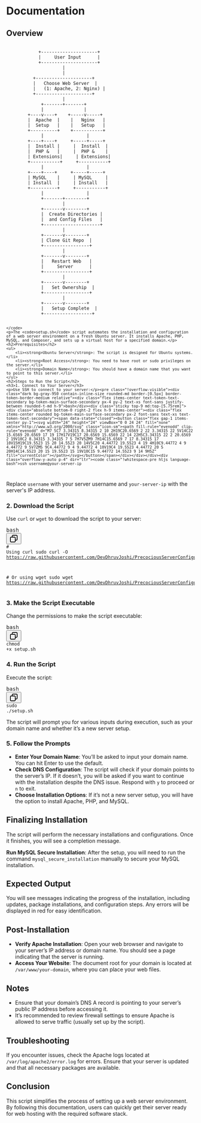 <div>
    <h1>Documentation</h1>
    <h2>Overview</h2>
    <code>
            +---------------------+
            |     User Input      |
            +---------------------+
                     |
                     |
          +---------------------+
          |   Choose Web Server  |
          |   (1: Apache, 2: Nginx) |
          +---------------------+
                     |
             +-------+-------+
             |               |
        +----v----+    +-----v-----+
        |  Apache  |    |   Nginx   |
        |  Setup   |    |   Setup   |
        +----------+    +-----------+
             |                |
        +----+----+     +-----+-----+
        |  Install |     |  Install  |
        |  PHP &   |     |  PHP &    |
        | Extensions|     | Extensions|
        +-----------+     +-----------+
             |                |
        +----+----+     +-----+-----+
        | MySQL    |     | MySQL     |
        | Install  |     | Install   |
        +----------+     +-----------+
             |                |
             +-------+--------+
                     |
             +-------v--------+
             |  Create Directories |
             |  and Config Files   |
             +---------------------+
                     |
             +-------v--------+
             | Clone Git Repo  |
             +-----------------+
                     |
             +-------v--------+
             |   Restart Web   |
             |     Server      |
             +-----------------+
                     |
             +-------v--------+
             |   Set Ownership  |
             +-----------------+
                     |
             +-------v--------+
             |   Setup Complete  |
             +------------------+

    </code>
    <p>The <code>setup.sh</code> script automates the installation and configuration of a web server environment on a fresh Ubuntu server. It installs Apache, PHP, MySQL, and Composer, and sets up a virtual host for a specified domain.</p>
    <h2>Prerequisites</h2>
    <ul>
        <li><strong>Ubuntu Server</strong>: The script is designed for Ubuntu systems.</li>
        <li><strong>Root Access</strong>: You need to have root or sudo privileges on the server.</li>
        <li><strong>Domain Name</strong>: You should have a domain name that you want to point to this server.</li>
    </ul>
    <h2>Steps to Run the Script</h2>
    <h3>1. Connect to Your Server</h3>
    <p>Use SSH to connect to your server:</p><pre class="!overflow-visible"><div class="dark bg-gray-950 contain-inline-size rounded-md border-[0.5px] border-token-border-medium relative"><div class="flex items-center text-token-text-secondary bg-token-main-surface-secondary px-4 py-2 text-xs font-sans justify-between rounded-t-md h-9">bash</div><div class="sticky top-9 md:top-[5.75rem]"><div class="absolute bottom-0 right-2 flex h-9 items-center"><div class="flex items-center rounded bg-token-main-surface-secondary px-2 font-sans text-xs text-token-text-secondary"><span data-state="closed"><button class="flex gap-1 items-center py-1"><svg width="24" height="24" viewBox="0 0 24 24" fill="none" xmlns="http://www.w3.org/2000/svg" class="icon-sm"><path fill-rule="evenodd" clip-rule="evenodd" d="M7 5C7 3.34315 8.34315 2 10 2H19C20.6569 2 22 3.34315 22 5V14C22 15.6569 20.6569 17 19 17H17V19C17 20.6569 15.6569 22 14 22H5C3.34315 22 2 20.6569 2 19V10C2 8.34315 3.34315 7 5 7H7V5ZM9 7H14C15.6569 7 17 8.34315 17 10V15H19C19.5523 15 20 14.5523 20 14V5C20 4.44772 19.5523 4 19 4H10C9.44772 4 9 4.44772 9 5V7ZM5 9C4.44772 9 4 9.44772 4 10V19C4 19.5523 4.44772 20 5 20H14C14.5523 20 15 19.5523 15 19V10C15 9.44772 14.5523 9 14 9H5Z" fill="currentColor"></path></svg></button></span></div></div></div><div class="overflow-y-auto p-4" dir="ltr"><code class="!whitespace-pre hljs language-bash">ssh username@your-server-ip
</code></div></div></pre>
    <p>Replace <code>username</code> with your server username and <code>your-server-ip</code> with the server's IP address.</p>
    <h3>2. Download the Script</h3>
    <p>Use <code>curl</code> or <code>wget</code> to download the script to your server:</p><pre class="!overflow-visible"><div class="dark bg-gray-950 contain-inline-size rounded-md border-[0.5px] border-token-border-medium relative"><div class="flex items-center text-token-text-secondary bg-token-main-surface-secondary px-4 py-2 text-xs font-sans justify-between rounded-t-md h-9">bash</div><div class="sticky top-9 md:top-[5.75rem]"><div class="absolute bottom-0 right-2 flex h-9 items-center"><div class="flex items-center rounded bg-token-main-surface-secondary px-2 font-sans text-xs text-token-text-secondary"><span data-state="closed"><button class="flex gap-1 items-center py-1"><svg width="24" height="24" viewBox="0 0 24 24" fill="none" xmlns="http://www.w3.org/2000/svg" class="icon-sm"><path fill-rule="evenodd" clip-rule="evenodd" d="M7 5C7 3.34315 8.34315 2 10 2H19C20.6569 2 22 3.34315 22 5V14C22 15.6569 20.6569 17 19 17H17V19C17 20.6569 15.6569 22 14 22H5C3.34315 22 2 20.6569 2 19V10C2 8.34315 3.34315 7 5 7H7V5ZM9 7H14C15.6569 7 17 8.34315 17 10V15H19C19.5523 15 20 14.5523 20 14V5C20 4.44772 19.5523 4 19 4H10C9.44772 4 9 4.44772 9 5V7ZM5 9C4.44772 9 4 9.44772 4 10V19C4 19.5523 4.44772 20 5 20H14C14.5523 20 15 19.5523 15 19V10C15 9.44772 14.5523 9 14 9H5Z" fill="currentColor"></path></svg></button></span></div></div></div><div class="overflow-y-auto p-4" dir="ltr"><code class="!whitespace-pre hljs language-bash"><span class="hljs-comment"># Using curl</span>
sudo curl -O https://raw.githubusercontent.com/DevDhruvJoshi/PrecociousServerConfiguration/main/setup.sh

<span class="hljs-comment"># Or using wget</span>
sudo wget https://raw.githubusercontent.com/DevDhruvJoshi/PrecociousServerConfiguration/main/setup.sh
</code></div></div></pre>
    <h3>3. Make the Script Executable</h3>
    <p>Change the permissions to make the script executable:</p><pre class="!overflow-visible"><div class="dark bg-gray-950 contain-inline-size rounded-md border-[0.5px] border-token-border-medium relative"><div class="flex items-center text-token-text-secondary bg-token-main-surface-secondary px-4 py-2 text-xs font-sans justify-between rounded-t-md h-9">bash</div><div class="sticky top-9 md:top-[5.75rem]"><div class="absolute bottom-0 right-2 flex h-9 items-center"><div class="flex items-center rounded bg-token-main-surface-secondary px-2 font-sans text-xs text-token-text-secondary"><span data-state="closed"><button class="flex gap-1 items-center py-1"><svg width="24" height="24" viewBox="0 0 24 24" fill="none" xmlns="http://www.w3.org/2000/svg" class="icon-sm"><path fill-rule="evenodd" clip-rule="evenodd" d="M7 5C7 3.34315 8.34315 2 10 2H19C20.6569 2 22 3.34315 22 5V14C22 15.6569 20.6569 17 19 17H17V19C17 20.6569 15.6569 22 14 22H5C3.34315 22 2 20.6569 2 19V10C2 8.34315 3.34315 7 5 7H7V5ZM9 7H14C15.6569 7 17 8.34315 17 10V15H19C19.5523 15 20 14.5523 20 14V5C20 4.44772 19.5523 4 19 4H10C9.44772 4 9 4.44772 9 5V7ZM5 9C4.44772 9 4 9.44772 4 10V19C4 19.5523 4.44772 20 5 20H14C14.5523 20 15 19.5523 15 19V10C15 9.44772 14.5523 9 14 9H5Z" fill="currentColor"></path></svg></button></span></div></div></div><div class="overflow-y-auto p-4" dir="ltr"><code class="!whitespace-pre hljs language-bash"><span class="hljs-built_in">chmod</span> +x setup.sh
</code></div></div></pre>
    <h3>4. Run the Script</h3>
    <p>Execute the script:</p><pre class="!overflow-visible"><div class="dark bg-gray-950 contain-inline-size rounded-md border-[0.5px] border-token-border-medium relative"><div class="flex items-center text-token-text-secondary bg-token-main-surface-secondary px-4 py-2 text-xs font-sans justify-between rounded-t-md h-9">bash</div><div class="sticky top-9 md:top-[5.75rem]"><div class="absolute bottom-0 right-2 flex h-9 items-center"><div class="flex items-center rounded bg-token-main-surface-secondary px-2 font-sans text-xs text-token-text-secondary"><span data-state="closed"><button class="flex gap-1 items-center py-1"><svg width="24" height="24" viewBox="0 0 24 24" fill="none" xmlns="http://www.w3.org/2000/svg" class="icon-sm"><path fill-rule="evenodd" clip-rule="evenodd" d="M7 5C7 3.34315 8.34315 2 10 2H19C20.6569 2 22 3.34315 22 5V14C22 15.6569 20.6569 17 19 17H17V19C17 20.6569 15.6569 22 14 22H5C3.34315 22 2 20.6569 2 19V10C2 8.34315 3.34315 7 5 7H7V5ZM9 7H14C15.6569 7 17 8.34315 17 10V15H19C19.5523 15 20 14.5523 20 14V5C20 4.44772 19.5523 4 19 4H10C9.44772 4 9 4.44772 9 5V7ZM5 9C4.44772 9 4 9.44772 4 10V19C4 19.5523 4.44772 20 5 20H14C14.5523 20 15 19.5523 15 19V10C15 9.44772 14.5523 9 14 9H5Z" fill="currentColor"></path></svg></button></span></div></div></div><div class="overflow-y-auto p-4" dir="ltr"><code class="!whitespace-pre hljs language-bash">sudo ./setup.sh
</code></div></div></pre>
    <p>The script will prompt you for various inputs during execution, such as your domain name and whether it’s a new server setup.</p>
    <h3>5. Follow the Prompts</h3>
    <ul>
        <li><strong>Enter Your Domain Name</strong>: You’ll be asked to input your domain name. You can hit Enter to use the default.</li>
        <li><strong>Check DNS Configuration</strong>: The script will check if your domain points to the server’s IP. If it doesn’t, you will be asked if you want to continue with the installation despite the DNS issue. Respond with <code>y</code> to proceed
            or <code>n</code> to exit.</li>
        <li><strong>Choose Installation Options</strong>: If it’s not a new server setup, you will have the option to install Apache, PHP, and MySQL.</li>
    </ul>
    <h2>Finalizing Installation</h2>
    <p>The script will perform the necessary installations and configurations. Once it finishes, you will see a completion message.</p>
    <p><strong>Run MySQL Secure Installation</strong>: After the setup, you will need to run the command <code>mysql_secure_installation</code> manually to secure your MySQL installation.</p>
    <h2>Expected Output</h2>
    <p>You will see messages indicating the progress of the installation, including updates, package installations, and configuration steps. Any errors will be displayed in red for easy identification.</p>
    <h2>Post-Installation</h2>
    <ul>
        <li><strong>Verify Apache Installation</strong>: Open your web browser and navigate to your server’s IP address or domain name. You should see a page indicating that the server is running.</li>
        <li><strong>Access Your Website</strong>: The document root for your domain is located at <code>/var/www/your-domain</code>, where you can place your web files.</li>
    </ul>
    <h2>Notes</h2>
    <ul>
        <li>Ensure that your domain’s DNS A record is pointing to your server’s public IP address before accessing it.</li>
        <li>It’s recommended to review firewall settings to ensure Apache is allowed to serve traffic (usually set up by the script).</li>
    </ul>
    <h2>Troubleshooting</h2>
    <p>If you encounter issues, check the Apache logs located at <code>/var/log/apache2/error.log</code> for errors. Ensure that your server is updated and that all necessary packages are available.</p>
    <h2>Conclusion</h2>
    <p>This script simplifies the process of setting up a web server environment. By following this documentation, users can quickly get their server ready for web hosting with the required software stack.</p>
</div>
